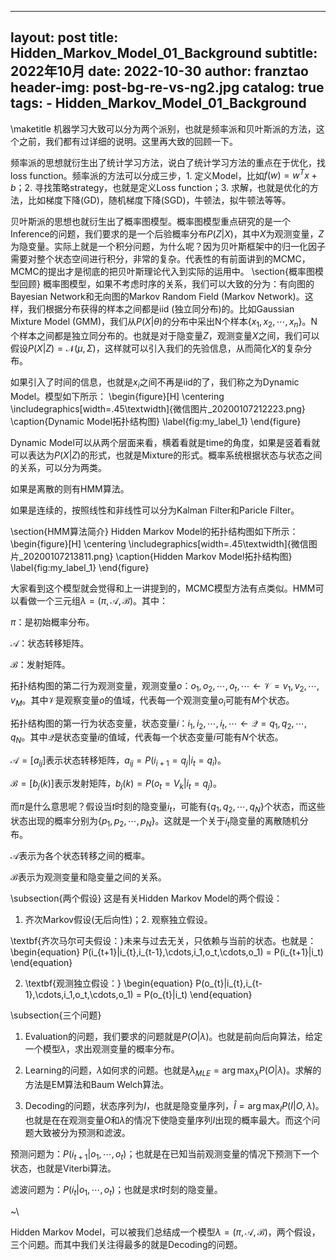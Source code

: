 
---
layout:     post
title:      Hidden_Markov_Model_01_Background
subtitle:   2022年10月
date:       2022-10-30
author:     franztao
header-img: post-bg-re-vs-ng2.jpg
catalog: true
tags:
    - Hidden_Markov_Model_01_Background
---
            

\maketitle
机器学习大致可以分为两个派别，也就是频率派和贝叶斯派的方法，这个之前，我们都有过详细的说明。这里再大致的回顾一下。

频率派的思想就衍生出了统计学习方法，说白了统计学习方法的重点在于优化，找loss function。频率派的方法可以分成三步，1. 定义Model，比如$f(w) = w^Tx+b$；2. 寻找策略strategy，也就是定义Loss function；3. 求解，也就是优化的方法，比如梯度下降(GD)，随机梯度下降(SGD)，牛顿法，拟牛顿法等等。

贝叶斯派的思想也就衍生出了概率图模型。概率图模型重点研究的是一个Inference的问题，我们要求的是一个后验概率分布$P(Z|X)$，其中$X$为观测变量，$Z$为隐变量。实际上就是一个积分问题，为什么呢？因为贝叶斯框架中的归一化因子需要对整个状态空间进行积分，非常的复杂。代表性的有前面讲到的MCMC，MCMC的提出才是彻底的把贝叶斯理论代入到实际的运用中。
\section{概率图模型回顾}
概率图模型，如果不考虑时序的关系，我们可以大致的分为：有向图的Bayesian Network和无向图的Markov Random Field (Markov Network)。这样，我们根据分布获得的样本之间都是iid (独立同分布)的。比如Gaussian Mixture Model (GMM)，我们从$P(X|\theta)$的分布中采出N个样本$\{ x_1,x_2,\cdots,x_n \}$。N个样本之间都是独立同分布的。也就是对于隐变量$Z$，观测变量$X$之间，我们可以假设$P(X|Z) = \mathcal{N}(\mu,\Sigma)$，这样就可以引入我们的先验信息，从而简化$X$的复杂分布。

如果引入了时间的信息，也就是$x_i$之间不再是iid的了，我们称之为Dynamic Model。模型如下所示：
\begin{figure}[H]
    \centering
    \includegraphics[width=.45\textwidth]{微信图片_20200107212223.png}
    \caption{Dynamic Model拓扑结构图}
    \label{fig:my_label_1}
\end{figure}

Dynamic Model可以从两个层面来看，横着看就是time的角度，如果是竖着看就可以表达为$P(X|Z)$的形式，也就是Mixture的形式。概率系统根据状态与状态之间的关系，可以分为两类。

如果是离散的则有HMM算法。

如果是连续的，按照线性和非线性可以分为Kalman Filter和Paricle Filter。

\section{HMM算法简介}
Hidden Markov Model的拓扑结构图如下所示：
\begin{figure}[H]
    \centering
    \includegraphics[width=.45\textwidth]{微信图片_20200107213811.png}
    \caption{Hidden Markov Model拓扑结构图}
    \label{fig:my_label_1}
\end{figure}

大家看到这个模型就会觉得和上一讲提到的，MCMC模型方法有点类似。HMM可以看做一个三元组$\lambda = (\pi, \mathcal{A}, \mathcal{B})$。其中：

$\pi$：是初始概率分布。

$\mathcal{A}$：状态转移矩阵。

$\mathcal{B}$：发射矩阵。

拓扑结构图的第二行为观测变量，观测变量$o$：$o_1,o_2,\cdots,o_t,\cdots \leftarrow \mathcal{V} = {v_1,v_2,\cdots,v_M}$。其中$\mathcal{V}$是观察变量$o$的值域，代表每一个观测变量$o_i$可能有$M$个状态。

拓扑结构图的第一行为状态变量，状态变量$i$：$i_1,i_2,\cdots,i_t,\cdots \leftarrow \mathcal{Q} = {q_1,q_2,\cdots,q_N}$。其中$\mathcal{Q}$是状态变量$i$的值域，代表每一个状态变量$i$可能有$N$个状态。

$\mathcal{A} = [a_{ij}]$表示状态转移矩阵，$a_{ij} = P(i_{i+1}=q_j|i_t=q_i)$。

$\mathcal{B} = [b_j(k)]$表示发射矩阵，$b_j(k) = P(o_t = V_k | i_t = q_j)$。

而$\pi$是什么意思呢？假设当$t$时刻的隐变量$i_t$，可能有$\{ q_1,q_2,\cdots,q_N \}$个状态，而这些状态出现的概率分别为$\{ p_1,p_2,\cdots,p_N \}$。这就是一个关于$i_t$隐变量的离散随机分布。

$\mathcal{A}$表示为各个状态转移之间的概率。

$\mathcal{B}$表示为观测变量和隐变量之间的关系。

\subsection{两个假设}
这是有关Hidden Markov Model的两个假设：

1. 齐次Markov假设(无后向性)；2. 观察独立假设。

\textbf{齐次马尔可夫假设：}未来与过去无关，只依赖与当前的状态。也就是：
\begin{equation}
    P(i_{t+1}|i_{t},i_{t-1},\cdots,i_1,o_t,\cdots,o_1) = P(i_{t+1}|i_t)
\end{equation}

2. \textbf{观测独立假设：}
\begin{equation}
    P(o_{t}|i_{t},i_{t-1},\cdots,i_1,o_t,\cdots,o_1) = P(o_{t}|i_t)
\end{equation}

\subsection{三个问题}
1. Evaluation的问题，我们要求的问题就是$P(O|\lambda)$。也就是前向后向算法，给定一个模型$\lambda$，求出观测变量的概率分布。

2. Learning的问题，$\lambda$如何求的问题。也就是$\lambda_{MLE} = \arg\max_{\lambda}P(O|\lambda)$。求解的方法是EM算法和Baum Welch算法。

3. Decoding的问题，状态序列为$I$，也就是隐变量序列，$\hat{I} = \arg\max_{I}P(I|O,\lambda)$。也就是在在观测变量$O$和$\lambda$的情况下使隐变量序列$I$出现的概率最大。而这个问题大致被分为预测和滤波。

预测问题为：$P(i_{t+1}|o_1,\cdots,o_t)$；也就是在已知当前观测变量的情况下预测下一个状态，也就是Viterbi算法。

滤波问题为：$P(i_{t}|o_1,\cdots,o_t)$；也就是求$t$时刻的隐变量。

~\\

Hidden Markov Model，可以被我们总结成一个模型$\lambda = (\pi,\mathcal{A},\mathcal{B})$，两个假设，三个问题。而其中我们关注得最多的就是Decoding的问题。

